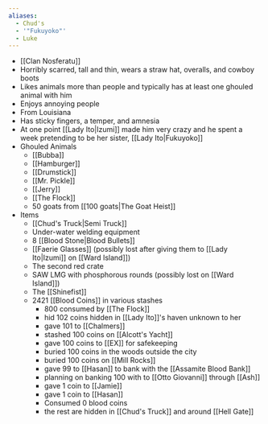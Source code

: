 ```yaml
---
aliases:
  - Chud's
  - '"Fukuyoko"'
  - Luke
---
```

- [[Clan Nosferatu]]
- Horribly scarred, tall and thin, wears a straw hat, overalls, and cowboy boots
- Likes animals more than people and typically has at least one ghouled animal with him
- Enjoys annoying people
- From Louisiana
- Has sticky fingers, a temper, and amnesia
- At one point [[Lady Ito|Izumi]] made him very crazy and he spent a week pretending to be her sister, [[Lady Ito|Fukuyoko]]
- Ghouled Animals
	- [[Bubba]]
	- [[Hamburger]]
	- [[Drumstick]]
	- [[Mr. Pickle]]
	- [[Jerry]]
	- [[The Flock]]
	- 50 goats from [[100 goats|The Goat Heist]]
- Items
	- [[Chud's Truck|Semi Truck]]
	- Under-water welding equipment
	- 8 [[Blood Stone|Blood Bullets]]
	- [[Faerie Glasses]] (possibly lost after giving them to [[Lady Ito|Izumi]] on [[Ward Island]])
	- The second red crate
	- SAW LMG with phosphorous rounds (possibly lost on [[Ward Island]])
	- The [[Shinefist]]
	- 2421 [[Blood Coins]] in various stashes
		- 800 consumed by [[The Flock]]	
		- hid 102 coins hidden in [[Lady Ito]]'s haven unknown to her
		- gave 101 to [[Chalmers]]
		- stashed 100 coins on [[Alcott's Yacht]]
		- gave 100 coins to [[EX]] for safekeeping
		- buried 100 coins in the woods outside the city
		- buried 100 coins on [[Mill Rocks]]
		- gave 99 to [[Hasan]] to bank with the [[Assamite Blood Bank]]
		- planning on banking 100 with to [[Otto Giovanni]] through [[Ash]]
		- gave 1 coin to [[Jamie]]
		- gave 1 coin to [[Hasan]]
		- Consumed 0 blood coins
		- the rest are hidden in [[Chud's Truck]] and around [[Hell Gate]]

